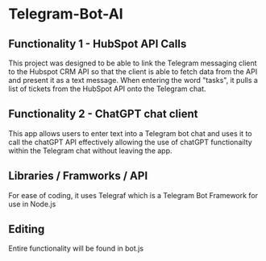 # Telegram-Bot-AI

## Functionality 1 - HubSpot API Calls
This project was designed to be able to link the Telegram messaging client to the Hubspot CRM API so that the client is able to fetch data from the API and present it as a text message. When entering the word "tasks", it pulls a list of tickets from the HubSpot API onto the Telegram chat. <br />

## Functionality 2 - ChatGPT chat client
This app allows users to enter text into a Telegram bot chat and uses it to call the chatGPT API effectively allowing the use of chatGPT functionailty within the Telegram chat without leaving the app. 

## Libraries / Framworks / API
For ease of coding, it uses Telegraf which is a Telegram Bot Framework for use in Node.js

## Editing
Entire functionality will be found in bot.js
